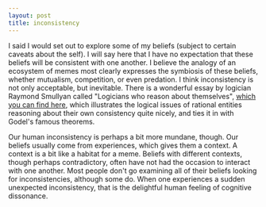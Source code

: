 ```yaml
---
layout: post
title: inconsistency
---
```


I said I would set out to explore some of my beliefs (subject to certain caveats about the self). I will say here that I have no expectation that these beliefs will be consistent with one another. I believe the analogy of an ecosystem of memes most clearly expresses the symbiosis of these beliefs, whether mutualism, competition, or even predation. I think inconsistency is not only acceptable, but inevitable. There is a wonderful essay by logician Raymond Smullyan called "Logicians who reason about themselves", [which you can find here](http://portal.acm.org/ft_gateway.cfm?id=1029818&type=pdf&coll=GUIDE&dl=GUIDE&CFID=44077077&CFTOKEN=65318791), which illustrates the logical issues of rational entities reasoning about their own consistency quite nicely, and ties it in with Godel's famous theorems.

Our human inconsistency is perhaps a bit more mundane, though. Our beliefs usually come from experiences, which gives them a context. A context is a bit like a habitat for a meme. Beliefs with different contexts, though perhaps contradictory, often have not had the occasion to interact with one another. Most people don't go examining all of their beliefs looking for inconsistencies, although some do. When one experiences a sudden unexpected inconsistency, that is the delightful human feeling of cognitive dissonance.

